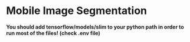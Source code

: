 # Mobile Image Segmentation

**You should add tensorflow/models/slim to your python path in order to run most of the files! (check .env file)**
